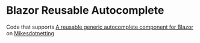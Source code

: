 # Blazor Reusable Autocomplete 

Code that supports [A reusable generic autocomplete component for Blazor]( https://www.mikesdotnetting.com/article/363/a-reusable-generic-autocomplete-component-for-blazor) on [Mikesdotnetting](https://www.mikesdotnetting.com) 
